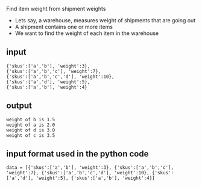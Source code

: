 Find item weight from shipment weights

- Lets say, a warehouse, measures weight of shipments that are going out
- A shipment contains one or more items
- We want to find the weight of each item in the warehouse

## input
```
{'skus':['a','b'], 'weight':3}, 
{'skus':['a','b','c'], 'weight':7},
{'skus':['a','b','c','d'], 'weight':10},
{'skus':['a','d'], 'weight':5},
{'skus':['a','b'], 'weight':4}
```

## output
```
weight of b is 1.5
weight of a is 2.0
weight of d is 3.0
weight of c is 3.5
```

## input format used in the python code
```
data = [{'skus':['a','b'], 'weight':3}, {'skus':['a','b','c'], 'weight':7}, {'skus':['a','b','c','d'], 'weight':10}, {'skus':['a','d'], 'weight':5}, {'skus':['a','b'], 'weight':4}]
```

